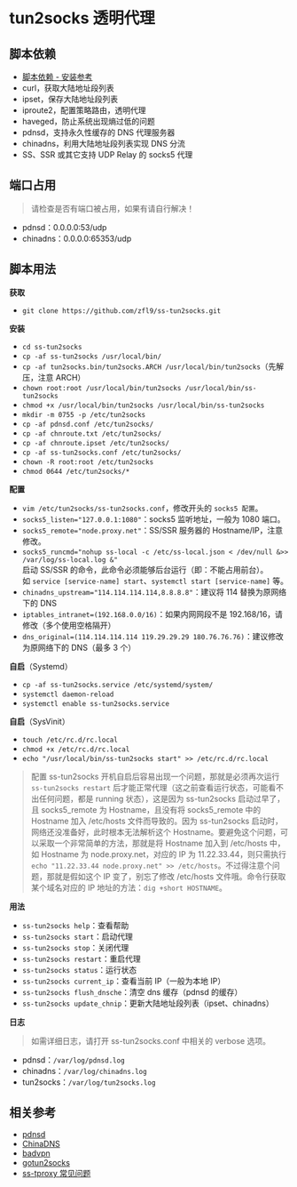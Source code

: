 # tun2socks 透明代理
## 脚本依赖
- [脚本依赖 - 安装参考](https://www.zfl9.com/ss-redir.html#%E5%AE%89%E8%A3%85%E4%BE%9D%E8%B5%96)
- curl，获取大陆地址段列表
- ipset，保存大陆地址段列表
- iproute2，配置策略路由，透明代理
- haveged，防止系统出现熵过低的问题
- pdnsd，支持永久性缓存的 DNS 代理服务器
- chinadns，利用大陆地址段列表实现 DNS 分流
- SS、SSR 或其它支持 UDP Relay 的 socks5 代理

## 端口占用
> 请检查是否有端口被占用，如果有请自行解决！

- pdnsd：0.0.0.0:53/udp
- chinadns：0.0.0.0:65353/udp

## 脚本用法
**获取**
- `git clone https://github.com/zfl9/ss-tun2socks.git`

**安装**
- `cd ss-tun2socks`
- `cp -af ss-tun2socks /usr/local/bin/`
- `cp -af tun2socks.bin/tun2socks.ARCH /usr/local/bin/tun2socks`（先解压，注意 ARCH）
- `chown root:root /usr/local/bin/tun2socks /usr/local/bin/ss-tun2socks`
- `chmod +x /usr/local/bin/tun2socks /usr/local/bin/ss-tun2socks`
- `mkdir -m 0755 -p /etc/tun2socks`
- `cp -af pdnsd.conf /etc/tun2socks/`
- `cp -af chnroute.txt /etc/tun2socks/`
- `cp -af chnroute.ipset /etc/tun2socks/`
- `cp -af ss-tun2socks.conf /etc/tun2socks/`
- `chown -R root:root /etc/tun2socks`
- `chmod 0644 /etc/tun2socks/*`

**配置**
- `vim /etc/tun2socks/ss-tun2socks.conf`，修改开头的 `socks5 配置`。
- `socks5_listen="127.0.0.1:1080"`：socks5 监听地址，一般为 1080 端口。
- `socks5_remote="node.proxy.net"`：SS/SSR 服务器的 Hostname/IP，注意修改。
- `socks5_runcmd="nohup ss-local -c /etc/ss-local.json < /dev/null &>> /var/log/ss-local.log &"`<br>
启动 SS/SSR 的命令，此命令必须能够后台运行（即：不能占用前台）。<br>
如 `service [service-name] start`、`systemctl start [service-name]` 等。
- `chinadns_upstream="114.114.114.114,8.8.8.8"`：建议将 114 替换为原网络下的 DNS
- `iptables_intranet=(192.168.0.0/16)`：如果内网网段不是 192.168/16，请修改（多个使用空格隔开）
- `dns_original=(114.114.114.114 119.29.29.29 180.76.76.76)`：建议修改为原网络下的 DNS（最多 3 个）

**自启**（Systemd）
- `cp -af ss-tun2socks.service /etc/systemd/system/`
- `systemctl daemon-reload`
- `systemctl enable ss-tun2socks.service`

**自启**（SysVinit）
- `touch /etc/rc.d/rc.local`
- `chmod +x /etc/rc.d/rc.local`
- `echo "/usr/local/bin/ss-tun2socks start" >> /etc/rc.d/rc.local`

> 配置 ss-tun2socks 开机自启后容易出现一个问题，那就是必须再次运行 `ss-tun2socks restart` 后才能正常代理（这之前查看运行状态，可能看不出任何问题，都是 running 状态），这是因为 ss-tun2socks 启动过早了，且 socks5_remote 为 Hostname，且没有将 socks5_remote 中的 Hostname 加入 /etc/hosts 文件而导致的。因为 ss-tun2socks 启动时，网络还没准备好，此时根本无法解析这个 Hostname。要避免这个问题，可以采取一个非常简单的方法，那就是将 Hostname 加入到 /etc/hosts 中，如 Hostname 为 node.proxy.net，对应的 IP 为 11.22.33.44，则只需执行 `echo "11.22.33.44 node.proxy.net" >> /etc/hosts`。不过得注意个问题，那就是假如这个 IP 变了，别忘了修改 /etc/hosts 文件哦。命令行获取某个域名对应的 IP 地址的方法：`dig +short HOSTNAME`。

**用法**
- `ss-tun2socks help`：查看帮助
- `ss-tun2socks start`：启动代理
- `ss-tun2socks stop`：关闭代理
- `ss-tun2socks restart`：重启代理
- `ss-tun2socks status`：运行状态
- `ss-tun2socks current_ip`：查看当前 IP（一般为本地 IP）
- `ss-tun2socks flush_dnsche`：清空 dns 缓存（pdnsd 的缓存）
- `ss-tun2socks update_chnip`：更新大陆地址段列表（ipset、chinadns）

**日志**
> 如需详细日志，请打开 ss-tun2socks.conf 中相关的 verbose 选项。

- pdnsd：`/var/log/pdnsd.log`
- chinadns：`/var/log/chinadns.log`
- tun2socks：`/var/log/tun2socks.log`

## 相关参考
- [pdnsd](http://members.home.nl/p.a.rombouts/pdnsd/index.html)
- [ChinaDNS](https://github.com/shadowsocks/ChinaDNS)
- [badvpn](https://github.com/ambrop72/badvpn)
- [gotun2socks](https://github.com/yinghuocho/gotun2socks)
- [ss-tproxy 常见问题](https://www.zfl9.com/ss-redir.html#%E5%B8%B8%E8%A7%81%E9%97%AE%E9%A2%98)
